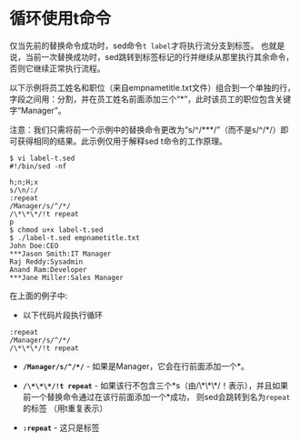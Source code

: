 # 循环使用t命令

仅当先前的替换命令成功时，sed命令`t label`才将执行流分支到标签。
也就是说，当前一次替换成功时，sed跳转到标签标记的行并继续从那里执行其余命令，否则它继续正常执行流程。

以下示例将员工姓名和职位（来自empnametitle.txt文件）组合到一个单独的行，
字段之间用：分割，并在员工姓名前面添加三个“\*”，此时该员工的职位包含关键字“Manager”。

注意：我们只需将前一个示例中的替换命令更改为“s/^/\*\*\*/”（而不是s/^/\*/）即可获得相同的结果。此示例仅用于解释sed t命令的工作原理。

```
$ vi label-t.sed
#!/bin/sed -nf

h;n;H;x
s/\n/:/
:repeat
/Manager/s/^/*/
/\*\*\*/!t repeat
p
$ chmod u+x label-t.sed
$ ./label-t.sed empnametitle.txt
John Doe:CEO
***Jason Smith:IT Manager
Raj Reddy:Sysadmin
Anand Ram:Developer
***Jane Miller:Sales Manager
```

在上面的例子中:
 -  以下代码片段执行循环

 ```
 :repeat
 /Manager/s/^/*/
 /\*\*\*/!t repeat
 ```

 - __`/Manager/s/^/*/`__ - 如果是Manager，它会在行前面添加一个\*。

 - __`/\*\*\*/!t repeat`__ - 如果该行不包含三个\*s（由/\\\*\\\*\\\*/！表示），并且如果前一个替换命令通过在该行前面添加一个\*成功，
 则sed会跳转到名为`repeat`的标签 （用t重复表示）

 - __`:repeat`__ - 这只是标签
